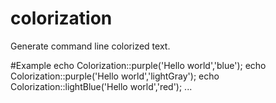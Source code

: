 # colorization
Generate command line colorized text.

#Example
echo Colorization::purple('Hello world','blue');
echo Colorization::purple('Hello world','lightGray');
echo Colorization::lightBlue('Hello world','red');
...

